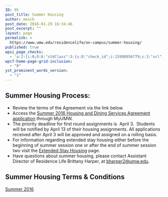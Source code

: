 ```yaml
---
ID: 95
post_title: Summer Housing
author: mesch
post_date: 2016-01-29 16:34:46
post_excerpt: ""
layout: page
permalink: >
  https://www.umw.edu/residencelife/on-campus/summer-housing/
published: true
wpsi_page_checks:
  - 'a:2:{i:0;O:8:"stdClass":5:{s:8:"check_id";i:15998956779;s:3:"url";s:58:"http://www.umw.edu/residencelife/on-campus/summer-housing/";s:6:"status";s:8:"checking";s:6:"_links";O:8:"stdClass":1:{s:9:"pagecheck";s:65:"https://api.siteimprove.com/v1/sites/448702/pagecheck/15998956779";}s:4:"time";i:1458052864;}i:1;O:8:"stdClass":5:{s:8:"check_id";i:15998956779;s:3:"url";s:58:"http://www.umw.edu/residencelife/on-campus/summer-housing/";s:6:"status";s:8:"checking";s:6:"_links";O:8:"stdClass":1:{s:9:"pagecheck";s:65:"https://api.siteimprove.com/v1/sites/448702/pagecheck/15998956779";}s:4:"time";i:1457619664;}}'
wpcf-home-page-grid-inclusion:
  - "0"
yst_prominent_words_version:
  - "1"
---
```

<h2>Summer Housing Process:</h2>
<ul>
	<li class="p1"><span class="s1">Review the terms of the Agreement via the link below.</span></li>
	<li class="p1"><span class="s1">Access the <a href="https://orgsync.com/59554/forms/185061"><span class="s3">Summer 2016 Housing and Dining Services Agreement application</span></a> through MyUMW.</span></li>
	<li class="p1"><span class="s1">The priority deadline for first round assignments is  April 3.  Students will be notified by April 13 of their housing assignments. All applications received after April 3 will be approved and assigned on a rolling basis. </span></li>
	<li class="p1"><span class="s1">For information regarding extended stay housing either before the beginning of summer session one or after the end of summer session two visit the <a href="http://www.umw.edu/residencelife/on-campus/housing-procedures/extended-stay-housing/"><span class="s3">Extended Stay Housing</span></a> page.</span></li>
	<li class="p1"><span class="s1">Have questions about summer housing, please contact Assistant Director of Residence Life Brittany Harper, at <a href="mailto:bharper2@umw.edu"><span class="s3">bharper2@umw.edu</span></a>.</span></li>
</ul>
<h2>Summer Housing Terms &amp; Conditions</h2>
<a href="http://www.umw.edu/residencelife/before-you-get-to-campus/services-agreement/summer-2016-housing-agreement-terms/">Summer 2016</a>